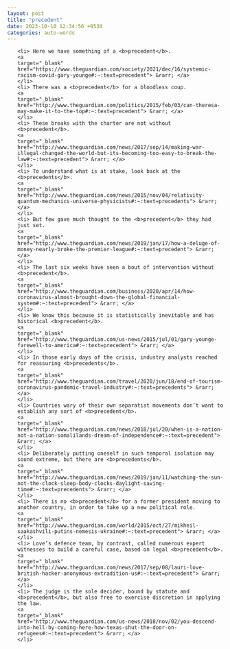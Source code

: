 ```yaml
---
layout: post
title: "precedent"
date: 2023-10-10 12:34:56 +0530
categories: auto-words
---
```

<ol>

    <li> Here we have something of a <b>precedent</b>.
    <a 
    target="_blank" 
    href="https://www.theguardian.com/society/2021/dec/16/systemic-racism-covid-gary-younge#:~:text=precedent"> &rarr; </a>
    </li>
    <li> There was a <b>precedent</b> for a bloodless coup.
    <a 
    target="_blank" 
    href="http://www.theguardian.com/politics/2015/feb/03/can-theresa-may-make-it-to-the-top#:~:text=precedent"> &rarr; </a>
    </li>
    <li> These breaks with the charter are not without <b>precedent</b>.
    <a 
    target="_blank" 
    href="http://www.theguardian.com/news/2017/sep/14/making-war-illegal-changed-the-world-but-its-becoming-too-easy-to-break-the-law#:~:text=precedent"> &rarr; </a>
    </li>
    <li> To understand what is at stake, look back at the <b>precedents</b>.
    <a 
    target="_blank" 
    href="http://www.theguardian.com/news/2015/nov/04/relativity-quantum-mechanics-universe-physicists#:~:text=precedents"> &rarr; </a>
    </li>
    <li> But few gave much thought to the <b>precedent</b> they had just set.
    <a 
    target="_blank" 
    href="http://www.theguardian.com/news/2019/jan/17/how-a-deluge-of-money-nearly-broke-the-premier-league#:~:text=precedent"> &rarr; </a>
    </li>
    <li> The last six weeks have seen a bout of intervention without <b>precedent</b>.
    <a 
    target="_blank" 
    href="http://www.theguardian.com/business/2020/apr/14/how-coronavirus-almost-brought-down-the-global-financial-system#:~:text=precedent"> &rarr; </a>
    </li>
    <li> We know this because it is statistically inevitable and has historical <b>precedent</b>.
    <a 
    target="_blank" 
    href="http://www.theguardian.com/us-news/2015/jul/01/gary-younge-farewell-to-america#:~:text=precedent"> &rarr; </a>
    </li>
    <li> In those early days of the crisis, industry analysts reached for reassuring <b>precedents</b>.
    <a 
    target="_blank" 
    href="http://www.theguardian.com/travel/2020/jun/18/end-of-tourism-coronavirus-pandemic-travel-industry#:~:text=precedents"> &rarr; </a>
    </li>
    <li> Countries wary of their own separatist movements don’t want to establish any sort of <b>precedent</b>.
    <a 
    target="_blank" 
    href="http://www.theguardian.com/news/2018/jul/20/when-is-a-nation-not-a-nation-somalilands-dream-of-independence#:~:text=precedent"> &rarr; </a>
    </li>
    <li> Deliberately putting oneself in such temporal isolation may sound extreme, but there are <b>precedents</b>.
    <a 
    target="_blank" 
    href="http://www.theguardian.com/news/2019/jan/11/watching-the-sun-not-the-clock-sleep-body-clocks-daylight-saving-time#:~:text=precedents"> &rarr; </a>
    </li>
    <li> There is no <b>precedent</b> for a former president moving to another country, in order to take up a new political role.
    <a 
    target="_blank" 
    href="http://www.theguardian.com/world/2015/oct/27/mikheil-saakashvili-putins-nemesis-ukraine#:~:text=precedent"> &rarr; </a>
    </li>
    <li> Love’s defence team, by contrast, called numerous expert witnesses to build a careful case, based on legal <b>precedent</b>.
    <a 
    target="_blank" 
    href="http://www.theguardian.com/news/2017/sep/08/lauri-love-british-hacker-anonymous-extradition-us#:~:text=precedent"> &rarr; </a>
    </li>
    <li> The judge is the sole decider, bound by statute and <b>precedent</b>, but also free to exercise discretion in applying the law.
    <a 
    target="_blank" 
    href="http://www.theguardian.com/us-news/2018/nov/02/you-descend-into-hell-by-coming-here-how-texas-shut-the-door-on-refugees#:~:text=precedent"> &rarr; </a>
    </li>